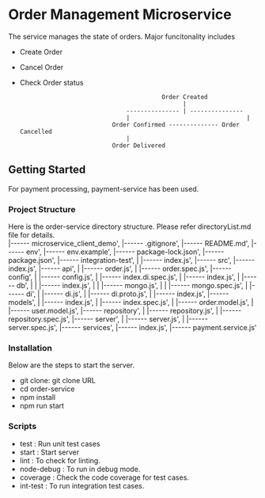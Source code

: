 # Order Management Microservice

The service manages the state of orders. Major funcitonality includes 
  - Create Order
  - Cancel Order
  - Check Order status

                                                Order Created
                                                      | 
                                      --------------- | ---------------
                                      |                                 |
                                  Order Confirmed -------------- Order Cancelled
                                      | 
                                  Order Delivered

## Getting Started

For payment processing, payment-service has been used.

### Project Structure
Here is the order-service directory structure. Please refer directoryList.md file for details.  
|------ microservice_client_demo',
    |------ .gitignore',
    |------ README.md',
    |------ env',
    |------ env.example',
    |------ package-lock.json',
    |------ package.json',
    |------ integration-test',
    |   |------ index.js',
    |------ src',
        |------ index.js',
        |------ api',
        |   |------ order.js',
        |   |------ order.spec.js',
        |------ config',
        |   |------ config.js',
        |   |------ index.di.spec.js',
        |   |------ index.js',
        |   |------ db',
        |   |   |------ index.js',
        |   |   |------ mongo.js',
        |   |   |------ mongo.spec.js',
        |   |------ di',
        |       |------ di.js',
        |       |------ di.proto.js',
        |       |------ index.js',
        |------ models',
        |   |------ index.js',
        |   |------ index.spec.js',
        |   |------ order.model.js',
        |   |------ user.model.js',
        |------ repository',
        |   |------ repository.js',
        |   |------ repository.spec.js',
        |------ server',
        |   |------ server.js',
        |   |------ server.spec.js',
        |------ services',
            |------ index.js',
            |------ payment.service.js'

### Installation
Below are the steps to start the server.
  - git clone: git clone URL  
  - cd order-service
  - npm install
  - npm run start

### Scripts 
  - test  : Run unit test cases
  - start : Start server
  - lint  : To check for linting.
  - node-debug : To run in debug mode.
  - coverage : Check the code coverage for test cases.
  - int-test : To run integration test cases.
